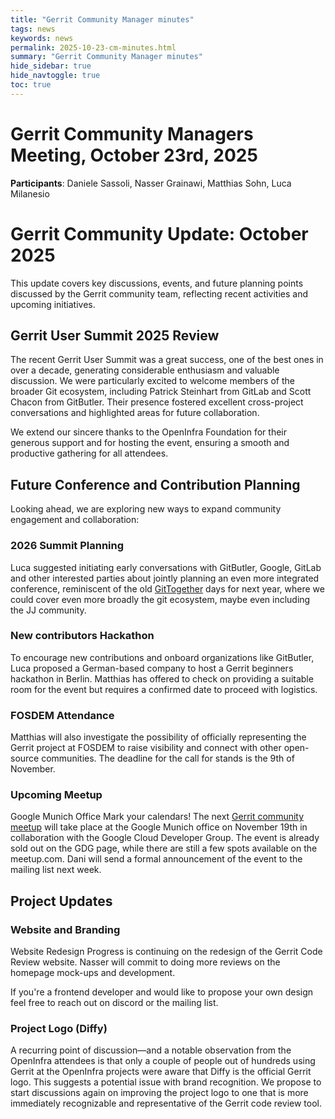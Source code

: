 ```yaml
---
title: "Gerrit Community Manager minutes"
tags: news
keywords: news
permalink: 2025-10-23-cm-minutes.html
summary: "Gerrit Community Manager minutes"
hide_sidebar: true
hide_navtoggle: true
toc: true
---
```


# Gerrit Community Managers Meeting, October 23rd, 2025

**Participants**: Daniele Sassoli, Nasser Grainawi, Matthias Sohn, Luca Milanesio

# Gerrit Community Update: October 2025
This update covers key discussions, events, and future planning points discussed
by the Gerrit community team, reflecting recent activities and upcoming
initiatives.

## Gerrit User Summit 2025 Review
The recent Gerrit User Summit was a great success, one of the best ones in over a decade, generating considerable enthusiasm and valuable discussion. We were
particularly excited to welcome members of the broader Git ecosystem, including
Patrick Steinhart from GitLab and Scott Chacon from GitButler. Their presence
fostered excellent cross-project conversations and highlighted areas for future
collaboration.

We extend our sincere thanks to the OpenInfra Foundation for their generous
support and for hosting the event, ensuring a smooth and productive gathering
for all attendees.

## Future Conference and Contribution Planning
Looking ahead, we are exploring new ways to expand community engagement and collaboration:

### 2026 Summit Planning
Luca suggested initiating early conversations with
GitButler, Google, GitLab and other interested parties about jointly planning an
even more integrated conference, reminiscent of the old [GitTogether](https://opensource.googleblog.com/2011/12/gittogether-2011.html) days for
next year, where we could cover even more broadly the git ecosystem, maybe even
including the JJ community.

### New contributors Hackathon
To encourage new contributions and onboard organizations like GitButler, Luca
proposed a German-based company to host a Gerrit beginners hackathon in Berlin. Matthias has offered
to check on providing a suitable room for the event but requires a confirmed
date to proceed with logistics.

### FOSDEM Attendance
Matthias will also investigate the possibility of officially representing the
Gerrit project at FOSDEM to raise visibility and connect with other open-source
communities. The deadline for the call for stands is the 9th of November.

### Upcoming Meetup
Google Munich Office
Mark your calendars! The next [Gerrit community meetup](https://www.meetup.com/gerritmeets/events/310709185/) will take place at the
Google Munich office on November 19th in collaboration with the Google Cloud
Developer Group. The event is already sold out on the GDG page, while there are
still a few spots available on the meetup.com. Dani will send a formal
announcement of the event to the mailing list next week.

## Project Updates

### Website and Branding
Website Redesign
Progress is continuing on the redesign of the Gerrit Code Review website. Nasser
will commit to doing more reviews on the homepage mock-ups and development.

If you're a frontend developer and would like to propose your own design feel
free to reach out on discord or the mailing list.

### Project Logo (Diffy)
A recurring point of discussion—and a notable observation from the OpenInfra
attendees is that only a couple of people out of hundreds using Gerrit at the OpenInfra projects were aware
that Diffy is the official Gerrit logo. This suggests a potential issue with
brand recognition. We propose to start discussions again on improving the project
logo to one that is more immediately recognizable and representative of the
Gerrit code review tool.